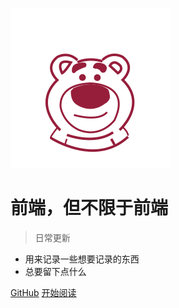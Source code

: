 ![logo](https://raw.githubusercontent.com/ZhaoSheng2000/imgBed/main/img/202203071017620.svg)

# 前端，但不限于前端

> 日常更新

- 用来记录一些想要记录的东西
- 总要留下点什么

[GitHub](https://github.com/ZhaoSheng2000)
[开始阅读](/README)
